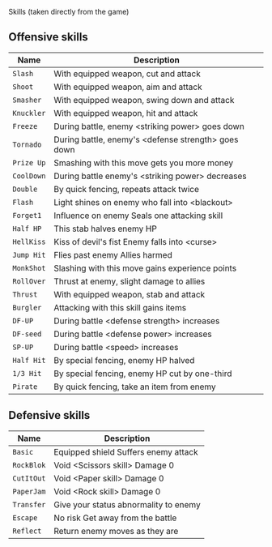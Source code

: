 Skills (taken directly from the game)

## Offensive skills
|Name      |Description |
|----------|------------|
|`Slash`   |With equipped weapon, cut and attack|
|`Shoot`   |With equipped weapon, aim and attack|
|`Smasher` |With equipped weapon, swing down and attack|
|`Knuckler`|With equipped weapon, hit and attack|
|`Freeze`  |During battle, enemy \<striking power> goes down|
|`Tornado` |During battle, enemy's \<defense strength> goes down|
|`Prize Up`|Smashing with this move gets you more money|
|`CoolDown`|During battle enemy's \<striking power> decreases|
|`Double`  |By quick fencing, repeats attack twice|
|`Flash`   |Light shines on enemy who fall into \<blackout>|
|`Forget1` |Influence on enemy Seals one attacking skill|
|`Half HP` |This stab halves enemy HP|
|`HellKiss`|Kiss of devil's fist Enemy falls into \<curse>|
|`Jump Hit`|Flies past enemy Allies harmed|
|`MonkShot`|Slashing with this move gains experience points|
|`RollOver`|Thrust at enemy, slight damage to allies|
|`Thrust`  |With equipped weapon, stab and attack|
|`Burgler` |Attacking with this skill gains items|
|`DF-UP`   |During battle \<defense strength> increases|
|`DF-seed` |During battle \<defense power> increases|
|`SP-UP`   |During battle \<speed> increases|
|`Half Hit`|By special fencing, enemy HP halved|
|`1/3 Hit` |By special fencing, enemy HP cut by one-third|
|`Pirate`  |By quick fencing, take an item from enemy|

## Defensive skills
|Name      |Description |
|----------|------------|
|`Basic`   |Equipped shield Suffers enemy attack|
|`RockBlok`|Void \<Scissors skill> Damage 0|
|`CutItOut`|Void \<Paper skill> Damage 0|
|`PaperJam`|Void \<Rock skill> Damage 0|
|`Transfer`|Give your status abnormality to enemy|
|`Escape`  |No risk Get away from the battle|
|`Reflect` |Return enemy moves as they are|
